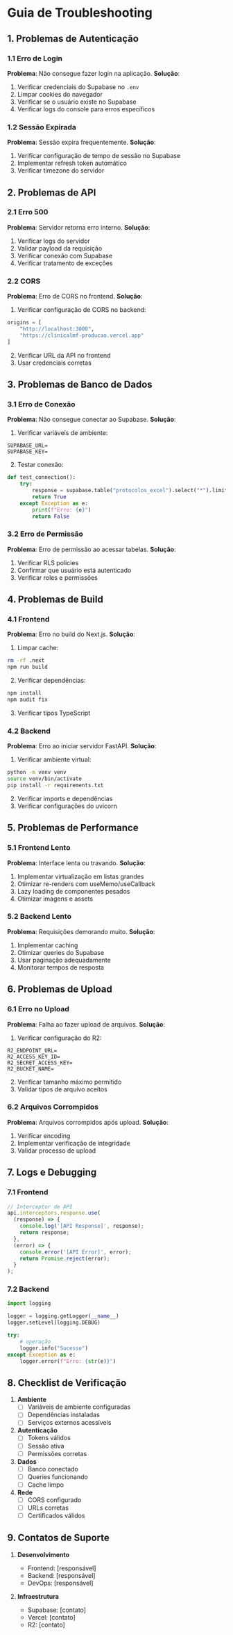 # Guia de Troubleshooting

## 1. Problemas de Autenticação

### 1.1 Erro de Login
**Problema**: Não consegue fazer login na aplicação.
**Solução**:
1. Verificar credenciais do Supabase no `.env`
2. Limpar cookies do navegador
3. Verificar se o usuário existe no Supabase
4. Verificar logs do console para erros específicos

### 1.2 Sessão Expirada
**Problema**: Sessão expira frequentemente.
**Solução**:
1. Verificar configuração de tempo de sessão no Supabase
2. Implementar refresh token automático
3. Verificar timezone do servidor

## 2. Problemas de API

### 2.1 Erro 500
**Problema**: Servidor retorna erro interno.
**Solução**:
1. Verificar logs do servidor
2. Validar payload da requisição
3. Verificar conexão com Supabase
4. Verificar tratamento de exceções

### 2.2 CORS
**Problema**: Erro de CORS no frontend.
**Solução**:
1. Verificar configuração de CORS no backend:
```python
origins = [
    "http://localhost:3000",
    "https://clinicalmf-producao.vercel.app"
]
```
2. Verificar URL da API no frontend
3. Usar credenciais corretas

## 3. Problemas de Banco de Dados

### 3.1 Erro de Conexão
**Problema**: Não consegue conectar ao Supabase.
**Solução**:
1. Verificar variáveis de ambiente:
```env
SUPABASE_URL=
SUPABASE_KEY=
```
2. Testar conexão:
```python
def test_connection():
    try:
        response = supabase.table("protocolos_excel").select("*").limit(1).execute()
        return True
    except Exception as e:
        print(f"Erro: {e}")
        return False
```

### 3.2 Erro de Permissão
**Problema**: Erro de permissão ao acessar tabelas.
**Solução**:
1. Verificar RLS policies
2. Confirmar que usuário está autenticado
3. Verificar roles e permissões

## 4. Problemas de Build

### 4.1 Frontend
**Problema**: Erro no build do Next.js.
**Solução**:
1. Limpar cache:
```bash
rm -rf .next
npm run build
```
2. Verificar dependências:
```bash
npm install
npm audit fix
```
3. Verificar tipos TypeScript

### 4.2 Backend
**Problema**: Erro ao iniciar servidor FastAPI.
**Solução**:
1. Verificar ambiente virtual:
```bash
python -m venv venv
source venv/bin/activate
pip install -r requirements.txt
```
2. Verificar imports e dependências
3. Verificar configurações do uvicorn

## 5. Problemas de Performance

### 5.1 Frontend Lento
**Problema**: Interface lenta ou travando.
**Solução**:
1. Implementar virtualização em listas grandes
2. Otimizar re-renders com useMemo/useCallback
3. Lazy loading de componentes pesados
4. Otimizar imagens e assets

### 5.2 Backend Lento
**Problema**: Requisições demorando muito.
**Solução**:
1. Implementar caching
2. Otimizar queries do Supabase
3. Usar paginação adequadamente
4. Monitorar tempos de resposta

## 6. Problemas de Upload

### 6.1 Erro no Upload
**Problema**: Falha ao fazer upload de arquivos.
**Solução**:
1. Verificar configuração do R2:
```env
R2_ENDPOINT_URL=
R2_ACCESS_KEY_ID=
R2_SECRET_ACCESS_KEY=
R2_BUCKET_NAME=
```
2. Verificar tamanho máximo permitido
3. Validar tipos de arquivo aceitos

### 6.2 Arquivos Corrompidos
**Problema**: Arquivos corrompidos após upload.
**Solução**:
1. Verificar encoding
2. Implementar verificação de integridade
3. Validar processo de upload

## 7. Logs e Debugging

### 7.1 Frontend
```typescript
// Interceptor de API
api.interceptors.response.use(
  (response) => {
    console.log('[API Response]', response);
    return response;
  },
  (error) => {
    console.error('[API Error]', error);
    return Promise.reject(error);
  }
);
```

### 7.2 Backend
```python
import logging

logger = logging.getLogger(__name__)
logger.setLevel(logging.DEBUG)

try:
    # operação
    logger.info("Sucesso")
except Exception as e:
    logger.error(f"Erro: {str(e)}")
```

## 8. Checklist de Verificação

1. **Ambiente**
   - [ ] Variáveis de ambiente configuradas
   - [ ] Dependências instaladas
   - [ ] Serviços externos acessíveis

2. **Autenticação**
   - [ ] Tokens válidos
   - [ ] Sessão ativa
   - [ ] Permissões corretas

3. **Dados**
   - [ ] Banco conectado
   - [ ] Queries funcionando
   - [ ] Cache limpo

4. **Rede**
   - [ ] CORS configurado
   - [ ] URLs corretas
   - [ ] Certificados válidos

## 9. Contatos de Suporte

1. **Desenvolvimento**
   - Frontend: [responsável]
   - Backend: [responsável]
   - DevOps: [responsável]

2. **Infraestrutura**
   - Supabase: [contato]
   - Vercel: [contato]
   - R2: [contato]